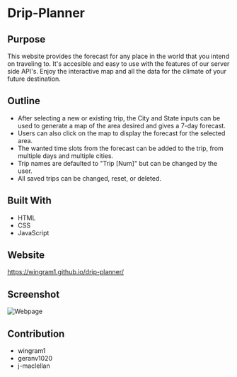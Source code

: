 # Drip-Planner

## Purpose
This website provides the forecast for any place in the world that you intend on traveling to. It's accesible and easy to use with the features of our server side API's. Enjoy the interactive map and all the data for the climate of your future destination. 

## Outline 
* After selecting a new or existing trip, the City and State inputs can be used to generate a map of the area desired and gives a 7-day forecast. 
* Users can also click on the map to display the forecast for the selected area. 
* The wanted time slots from the forecast can be added to the trip, from multiple days and multiple cities. 
* Trip names are defaulted to "Trip [Num]" but can be changed by the user. 
* All saved trips can be changed, reset, or deleted.

## Built With
* HTML
* CSS
* JavaScript
## Website
https://wingram1.github.io/drip-planner/

## Screenshot
![Webpage](./assets/images/README.jpg)

## Contribution
* wingram1
* geranv1020
* j-maclellan